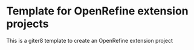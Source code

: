 Template for OpenRefine extension projects
=============================

This is a giter8 template to create an OpenRefine extension project
